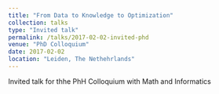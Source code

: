 ```yaml
---
title: "From Data to Knowledge to Optimization"
collection: talks
type: "Invited talk"
permalink: /talks/2017-02-02-invited-phd
venue: "PhD Colloquium"
date: 2017-02-02
location: "Leiden, The Nethehrlands"
---
```


Invited talk for thhe PhH Colloquium with Math and Informatics
